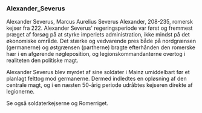 ### Alexander_Severus


Alexander Severus, Marcus Aurelius Severus Alexander, 208-235, romersk kejser fra 222. Alexander Severus' regeringsperiode var først og fremmest præget af forsøg på at styrke imperiets administration, ikke mindst på det økonomiske område. Det stærke og vedvarende pres både på nordgrænsen (germanerne) og østgrænsen (partherne) bragte efterhånden den romerske hær i en afgørende nøgleposition, og legionskommandanterne overtog i realiteten den politiske magt.

Alexander Severus blev myrdet af sine soldater i Mainz umiddelbart før et planlagt felttog mod germanerne. Dermed indledtes en opløsning af den centrale magt, og i en næsten 50-årig periode udråbtes kejseren direkte af legionerne.

Se også soldaterkejserne og Romerriget.